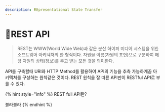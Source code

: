 ```yaml
---
description: REpresentational State Transfer
---
```


# REST API

> REST는 WWW(World Wide Web)과 같은 분산 하이퍼 미디어 시스템을 위한 소프트웨어 아키텍처의 한 형식이다. 자원을 이름(자원의 표현)으로 구분하여 해당 자원의 상태(정보)를 주고 받는 모든 것을 의미한다.

API를 구축할때 URI와 HTTP Method를 활용하여 API의 기능을 추측 가능하게끔 아키텍쳐를 구성하는 원칙같은 것이다. REST 원칙을 잘 따른 API만이 RESTful API로 부를 수 있다.&#x20;

{% hint style="info" %}
REST full API란?

블라블라
{% endhint %}

